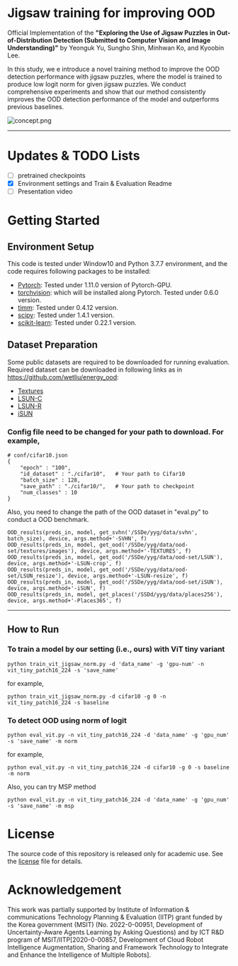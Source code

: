 # Jigsaw training for improving OOD
Official Implementation of the **"Exploring the Use of Jigsaw Puzzles in Out-of-Distribution Detection (Submitted to Computer Vision and Image Understanding)"** by Yeonguk Yu, Sungho Shin, Minhwan Ko, and Kyoobin Lee. 

In this study, we e introduce a novel training method to improve the OOD detection performance with jigsaw puzzles, where the model is trained to produce low logit norm for given jigsaw puzzles. We conduct comprehensive experiments and show that our method consistently improves the OOD detection performance of the model and outperforms previous baselines.

![concept.png](/figure/figure_intro.png)


---
# Updates & TODO Lists
- [ ] pretrained checkpoints
- [x] Environment settings and Train & Evaluation Readme
- [ ] Presentation video

# Getting Started
## Environment Setup
   This code is tested under Window10 and Python 3.7.7 environment, and the code requires following packages to be installed:
    
   - [Pytorch](https://pytorch.org/): Tested under 1.11.0 version of Pytorch-GPU.
   - [torchvision](https://pytorch.org/vision/stable/index.html): which will be installed along Pytorch. Tested under 0.6.0 version.
   - [timm](https://github.com/rwightman/pytorch-image-models): Tested under 0.4.12 version.
   - [scipy](https://www.scipy.org/): Tested under 1.4.1 version.
   - [scikit-learn](https://scikit-learn.org/stable/): Tested under 0.22.1 version.

## Dataset Preparation
   Some public datasets are required to be downloaded for running evaluation. Required dataset can be downloaded in following links as in https://github.com/wetliu/energy_ood:    
   - [Textures](https://www.robots.ox.ac.uk/~vgg/data/dtd/)
   - [LSUN-C](https://www.dropbox.com/s/fhtsw1m3qxlwj6h/LSUN.tar.gz)
   - [LSUN-R](https://www.dropbox.com/s/moqh2wh8696c3yl/LSUN_resize.tar.gz)
   - [iSUN](https://www.dropbox.com/s/ssz7qxfqae0cca5/iSUN.tar.gz)

### Config file need to be changed for your path to download. For example,
~~~
# conf/cifar10.json
{
    "epoch" : "100",
    "id_dataset" : "./cifar10",   # Your path to Cifar10
    "batch_size" : 128,
    "save_path" : "./cifar10/",   # Your path to checkpoint
    "num_classes" : 10
}
~~~
Also, you need to change the path of the OOD dataset in "eval.py" to conduct a OOD benchmark. 
~~~
OOD_results(preds_in, model, get_svhn('/SSDe/yyg/data/svhn', batch_size), device, args.method+'-SVHN', f)
OOD_results(preds_in, model, get_ood('/SSDe/yyg/data/ood-set/textures/images'), device, args.method+'-TEXTURES', f)
OOD_results(preds_in, model, get_ood('/SSDe/yyg/data/ood-set/LSUN'), device, args.method+'-LSUN-crop', f)
OOD_results(preds_in, model, get_ood('/SSDe/yyg/data/ood-set/LSUN_resize'), device, args.method+'-LSUN-resize', f)
OOD_results(preds_in, model, get_ood('/SSDe/yyg/data/ood-set/iSUN'), device, args.method+'-iSUN', f)
OOD_results(preds_in, model, get_places('/SSDd/yyg/data/places256'), device, args.method+'-Places365', f)
~~~

---
## How to Run
### To train a model by our setting (i.e., ours) with ViT tiny variant
~~~
python train_vit_jigsaw_norm.py -d 'data_name' -g 'gpu-num' -n vit_tiny_patch16_224 -s 'save_name'
~~~
for example,
~~~
python train_vit_jigsaw_norm.py -d cifar10 -g 0 -n vit_tiny_patch16_224 -s baseline
~~~


### To detect OOD using norm of logit
~~~
python eval_vit.py -n vit_tiny_patch16_224 -d 'data_name' -g 'gpu_num' -s 'save_name' -m norm
~~~
for example, 
~~~
python eval_vit.py -n vit_tiny_patch16_224 -d cifar10 -g 0 -s baseline -m norm
~~~
Also, you can try MSP method
~~~
python eval_vit.py -n vit_tiny_patch16_224 -d 'data_name' -g 'gpu_num' -s 'save_name' -m msp
~~~
    
# License
The source code of this repository is released only for academic use. See the [license](LICENSE) file for details.

# Acknowledgement
This work was partially supported by Institute of Information \& communications Technology Planning \& Evaluation (IITP) grant funded by the Korea government (MSIT) (No. 2022-0-00951, Development of Uncertainty-Aware Agents Learning by Asking Questions) and by ICT R\&D program of MSIT/IITP[2020-0-00857, Development of Cloud Robot Intelligence Augmentation, Sharing and Framework Technology to Integrate and Enhance the Intelligence of Multiple Robots].


